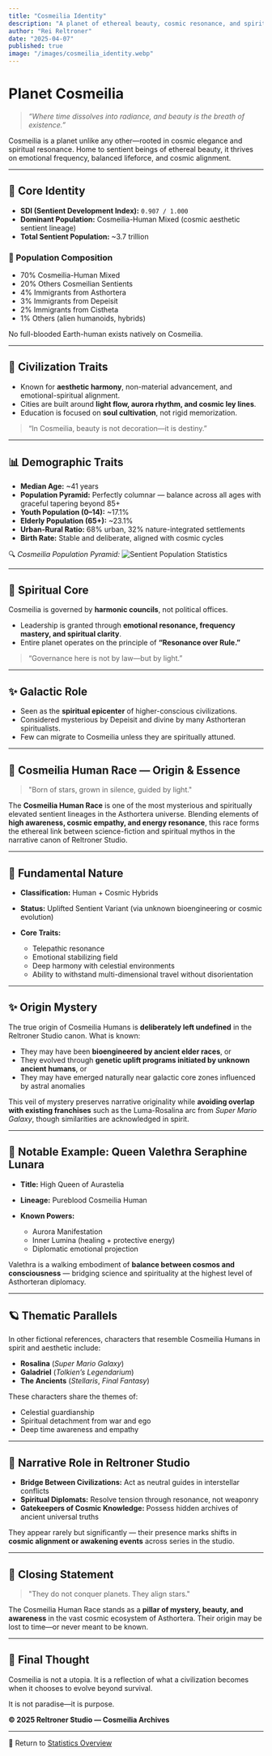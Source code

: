 ```yaml
---
title: "Cosmeilia Identity"
description: "A planet of ethereal beauty, cosmic resonance, and spiritual governance. Cosmeilia thrives beyond material progress, led by light, emotion, and harmonic purpose."
author: "Rei Reltroner"
date: "2025-04-07"
published: true
image: "/images/cosmeilia_identity.webp"
---
```


# Planet Cosmeilia

> *“Where time dissolves into radiance, and beauty is the breath of existence.”*

Cosmeilia is a planet unlike any other—rooted in cosmic elegance and spiritual resonance. Home to sentient beings of ethereal beauty, it thrives on emotional frequency, balanced lifeforce, and cosmic alignment.

---

## 🌠 Core Identity
- **SDI (Sentient Development Index):** `0.907 / 1.000`
- **Dominant Population:** Cosmeilia-Human Mixed (cosmic aesthetic sentient lineage)  
- **Total Sentient Population:** ~3.7 trillion  

### 🧬 Population Composition
- 70% Cosmeilia-Human Mixed  
- 20% Others Cosmeilian Sentients  
- 4% Immigrants from Asthortera  
- 3% Immigrants from Depeisit  
- 2% Immigrants from Cistheta  
- 1% Others (alien humanoids, hybrids)  

No full-blooded Earth-human exists natively on Cosmeilia.

---

## 🎨 Civilization Traits
- Known for **aesthetic harmony**, non-material advancement, and emotional-spiritual alignment.
- Cities are built around **light flow, aurora rhythm, and cosmic ley lines**.
- Education is focused on **soul cultivation**, not rigid memorization.

> “In Cosmeilia, beauty is not decoration—it is destiny.”

---

## 📊 Demographic Traits
- **Median Age:** ~41 years  
- **Population Pyramid:** Perfectly columnar — balance across all ages with graceful tapering beyond 85+  
- **Youth Population (0–14):** ~17.1%  
- **Elderly Population (65+):** ~23.1%  
- **Urban-Rural Ratio:** 68% urban, 32% nature-integrated settlements  
- **Birth Rate:** Stable and deliberate, aligned with cosmic cycles

🔍 *Cosmeilia Population Pyramid:* ![Sentient Population Statistics](/images/cosmeilia-piramid.webp)

---

## 🌌 Spiritual Core
Cosmeilia is governed by **harmonic councils**, not political offices.
- Leadership is granted through **emotional resonance, frequency mastery, and spiritual clarity**.
- Entire planet operates on the principle of **“Resonance over Rule.”**

> “Governance here is not by law—but by light.”

---

## ✨ Galactic Role
- Seen as the **spiritual epicenter** of higher-conscious civilizations.
- Considered mysterious by Depeisit and divine by many Asthorteran spiritualists.
- Few can migrate to Cosmeilia unless they are spiritually attuned.

---

## 🌌 Cosmeilia Human Race — Origin & Essence

> "Born of stars, grown in silence, guided by light."

The **Cosmeilia Human Race** is one of the most mysterious and spiritually elevated sentient lineages in the Asthortera universe. Blending elements of **high awareness, cosmic empathy, and energy resonance**, this race forms the ethereal link between science-fiction and spiritual mythos in the narrative canon of Reltroner Studio.

---

## 🧬 Fundamental Nature

* **Classification:** Human + Cosmic Hybrids
* **Status:** Uplifted Sentient Variant (via unknown bioengineering or cosmic evolution)
* **Core Traits:**

  * Telepathic resonance
  * Emotional stabilizing field
  * Deep harmony with celestial environments
  * Ability to withstand multi-dimensional travel without disorientation

---

## ✨ Origin Mystery

The true origin of Cosmeilia Humans is **deliberately left undefined** in the Reltroner Studio canon. What is known:

* They may have been **bioengineered by ancient elder races**, or
* They evolved through **genetic uplift programs initiated by unknown ancient humans**, or
* They may have emerged naturally near galactic core zones influenced by astral anomalies

This veil of mystery preserves narrative originality while **avoiding overlap with existing franchises** such as the Luma-Rosalina arc from *Super Mario Galaxy*, though similarities are acknowledged in spirit.

---

## 👑 Notable Example: Queen Valethra Seraphine Lunara

* **Title:** High Queen of Aurastelia
* **Lineage:** Pureblood Cosmeilia Human
* **Known Powers:**

  * Aurora Manifestation
  * Inner Lumina (healing + protective energy)
  * Diplomatic emotional projection

Valethra is a walking embodiment of **balance between cosmos and consciousness** — bridging science and spirituality at the highest level of Asthorteran diplomacy.

---

## 🪐 Thematic Parallels

In other fictional references, characters that resemble Cosmeilia Humans in spirit and aesthetic include:

* **Rosalina** (*Super Mario Galaxy*)
* **Galadriel** (*Tolkien’s Legendarium*)
* **The Ancients** (*Stellaris*, *Final Fantasy*)

These characters share the themes of:

* Celestial guardianship
* Spiritual detachment from war and ego
* Deep time awareness and empathy

---

## 🧠 Narrative Role in Reltroner Studio

* **Bridge Between Civilizations:** Act as neutral guides in interstellar conflicts
* **Spiritual Diplomats:** Resolve tension through resonance, not weaponry
* **Gatekeepers of Cosmic Knowledge:** Possess hidden archives of ancient universal truths

They appear rarely but significantly — their presence marks shifts in **cosmic alignment or awakening events** across series in the studio.

---

## 🌌 Closing Statement

> "They do not conquer planets. They align stars."

The Cosmeilia Human Race stands as a **pillar of mystery, beauty, and awareness** in the vast cosmic ecosystem of Asthortera. Their origin may be lost to time—or never meant to be known.

---

## 💫 Final Thought
Cosmeilia is not a utopia. It is a reflection of what a civilization becomes when it chooses to evolve beyond survival.

It is not paradise—it is purpose.

**© 2025 Reltroner Studio — Cosmeilia Archives**

---

📍 Return to [Statistics Overview](https://www.reltroner.com/statistics)

